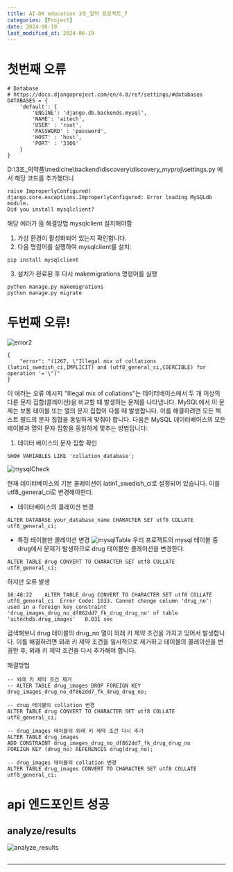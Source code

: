 ```yaml
---
title: AI-DX education 3조_알약 프로젝트_7
categories: [Project] 
date: 2024-06-19
last_modified_at: 2024-06-19
---
```


# 첫번째 오류

```
# Database
# https://docs.djangoproject.com/en/4.0/ref/settings/#databases
DATABASES = {
    'default': {
        'ENGINE': 'django.db.backends.mysql',
        'NAME': 'aitech',
        'USER' : 'root',
        'PASSWORD' : 'password',
        'HOST' : 'host',
        'PORT' : '3306'
    }
}
```
D:\3조_의약품\medicine\backend\discovery\discovery_myproj\settings.py 에서 해당 코드를 추가했더니 

```
raise ImproperlyConfigured(
django.core.exceptions.ImproperlyConfigured: Error loading MySQLdb module.
Did you install mysqlclient?
```
해당 에러가 뜸 
해결방법 mysqlclient 설치해야함

1. 가상 환경이 활성화되어 있는지 확인합니다.
2. 다음 명령어를 실행하여 mysqlclient를 설치:
```
pip install mysqlclient
```
3. 설치가 완료된 후 다시 makemigrations 명령어를 실행
```
python manage.py makemigrations
python manage.py migrate
```

# 두번째 오류!
![error2](https://github.com/yyeongha/yyeongha.github.io/blob/main/assets/img/favicons/2024-06-19-img.md/error2.png?raw=true)
```
{
    "error": "(1267, \"Illegal mix of collations (latin1_swedish_ci,IMPLICIT) and (utf8_general_ci,COERCIBLE) for operation '='\")"
}
```
이 에러는 오류 메시지 "Illegal mix of collations"는 데이터베이스에서 두 개 이상의 다른 문자 집합(콜레이션)을 비교할 때 발생하는 문제를 나타냅니다. MySQL에서 이 문제는 보통 테이블 또는 열의 문자 집합이 다를 때 발생합니다. 이를 해결하려면 모든 텍스트 필드의 문자 집합을 동일하게 맞춰야 합니다.
다음은 MySQL 데이터베이스의 모든 테이블과 열의 문자 집합을 동일하게 맞추는 방법입니다:

1. 데이터 베이스의 문자 집합 확인
```
SHOW VARIABLES LIKE 'collation_database';
```
![mysqlCheck](https://github.com/yyeongha/yyeongha.github.io/blob/main/assets/img/favicons/2024-06-19-img.md/mysqlCheck.png?raw=true)

현재 데이터베이스의 기본 콜레이션이 latin1_swedish_ci로 설정되어 있습니다. 이를 utf8_general_ci로 변경해야한다.

* 데이터베이스의 콜레이션 변경
```
ALTER DATABASE your_database_name CHARACTER SET utf8 COLLATE utf8_general_ci;
```
* 특정 테이블만 콜레이션 변경
![mysqlTable](https://github.com/yyeongha/yyeongha.github.io/blob/main/assets/img/favicons/2024-06-19-img.md/mysqlTable.png?raw=true)
우리 프로젝트의 mysql 테이블 중 drug에서 문제가 발생하므로 drug 테이블만 콜레이션을 변경한다. 
```
ALTER TABLE drug CONVERT TO CHARACTER SET utf8 COLLATE utf8_general_ci;
```

하지만 오류 발생
```
16:48:22	ALTER TABLE drug CONVERT TO CHARACTER SET utf8 COLLATE utf8_general_ci	Error Code: 1833. Cannot change column 'drug_no': used in a foreign key constraint 'drug_images_drug_no_df862dd7_fk_drug_drug_no' of table 'aitechdb.drug_images'	0.031 sec
```
검색해보니 drug 테이블의 drug_no 열이 외래 키 제약 조건을 가지고 있어서 발생합니다. 이를 해결하려면 외래 키 제약 조건을 일시적으로 제거하고 테이블의 콜레이션을 변경한 후, 외래 키 제약 조건을 다시 추가해야 합니다.

해결방법
```
-- 외래 키 제약 조건 제거
-- ALTER TABLE drug_images DROP FOREIGN KEY drug_images_drug_no_df862dd7_fk_drug_drug_no;

-- drug 테이블의 collation 변경
ALTER TABLE drug CONVERT TO CHARACTER SET utf8 COLLATE utf8_general_ci;

-- drug_images 테이블의 외래 키 제약 조건 다시 추가
ALTER TABLE drug_images
ADD CONSTRAINT drug_images_drug_no_df862dd7_fk_drug_drug_no
FOREIGN KEY (drug_no) REFERENCES drug(drug_no);

-- drug_images 테이블의 collation 변경
ALTER TABLE drug_images CONVERT TO CHARACTER SET utf8 COLLATE utf8_general_ci;
```
# api 엔드포인트 성공
## analyze/results
![analyze_results](https://github.com/yyeongha/yyeongha.github.io/blob/main/assets/img/favicons/2024-06-19-img.md/analyze_results.png?raw=true)

## 











---